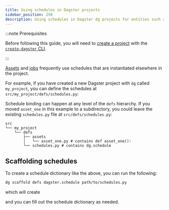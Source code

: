 ```yaml
---
title: Using schedules in Dagster projects
sidebar_position: 250
description: Using schedules in Dagster dg projects for entities such as assets and jobs.
---
```


:::note Prerequisites

Before following this guide, you will need to [create a project](/guides/build/projects/creating-dagster-projects) with the [`create-dagster` CLI](/api/clis/create-dagster).

:::

[Assets](/guides/build/assets) and [jobs](/guides/build/jobs) frequently use schedules that are instantiated elsewhere in the project.

For example, if you have created a new Dagster project with `dg` called `my_project`, you can define the schedules at `src/my_project/defs/schedules.py`:

Schedule binding can happen at any level of the `defs` hierarchy. If you moved `asset_one` in this example to a subdirectory, you could leave the existing `schedules.py` file at `src/defs/schedules.py`:

```
src
└── my_project
    └── defs
        ├── assets
        │   └── asset_one.py # contains def asset_one():
        └── schedules.py # contains dg.schedule
```

## Scaffolding schedules

To create a schedule dictionary like the above, you can run the following:

```bash
dg scaffold defs dagster.schedule path/to/schedules.py
```

which will create

<CodeExample
  path="docs_snippets/docs_snippets/concepts/automate/scaffolded-schedule-defs.py"
  title="src/<project_name>/defs/schedules.py"
/>

and you can fill out the schedule dictionary as needed.
